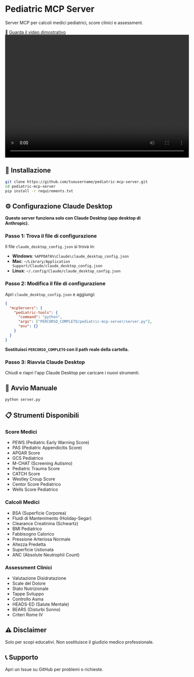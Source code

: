  # Pediatric MCP Server

Server MCP per calcoli medici pediatrici, score clinici e assessment.

🎥 [Guarda il video dimostrativo](https://raw.githubusercontent.com/GianlucaMondillo/Pediatric_MCP_Server/main/assets/2025-07-06_22-03-30.mp4)
<video width="600" height="400" controls>
  <source src="./2025-07-06_22-03-30.mp4" type="video/mp4">
</video>

## 🚀 Installazione

```bash
git clone https://github.com/tuousername/pediatric-mcp-server.git
cd pediatric-mcp-server
pip install -r requirements.txt
```

## ⚙️ Configurazione Claude Desktop

**Questo server funziona solo con Claude Desktop (app desktop di Anthropic).**

### Passo 1: Trova il file di configurazione

Il file `claude_desktop_config.json` si trova in:

- **Windows**: `%APPDATA%\Claude\claude_desktop_config.json`
- **Mac**: `~/Library/Application Support/Claude/claude_desktop_config.json`
- **Linux**: `~/.config/Claude/claude_desktop_config.json`

### Passo 2: Modifica il file di configurazione

Apri `claude_desktop_config.json` e aggiungi:

```json
{
  "mcpServers": {
    "pediatric-tools": {
      "command": "python",
      "args": ["PERCORSO_COMPLETO/pediatric-mcp-server/server.py"],
      "env": {}
    }
  }
}
```

**Sostituisci `PERCORSO_COMPLETO` con il path reale della cartella.**

### Passo 3: Riavvia Claude Desktop

Chiudi e riapri l'app Claude Desktop per caricare i nuovi strumenti.

## 🔧 Avvio Manuale

```bash
python server.py
```

## 📋 Strumenti Disponibili

### Score Medici
- PEWS (Pediatric Early Warning Score)
- PAS (Pediatric Appendicitis Score)
- APGAR Score
- GCS Pediatrico
- M-CHAT (Screening Autismo)
- Pediatric Trauma Score
- CATCH Score
- Westley Croup Score
- Centor Score Pediatrico
- Wells Score Pediatrico

### Calcoli Medici
- BSA (Superficie Corporea)
- Fluidi di Mantenimento (Holiday-Segar)
- Clearance Creatinina (Schwartz)
- BMI Pediatrico
- Fabbisogno Calorico
- Pressione Arteriosa Normale
- Altezza Predetta
- Superficie Ustionata
- ANC (Absolute Neutrophil Count)

### Assessment Clinici
- Valutazione Disidratazione
- Scale del Dolore
- Stato Nutrizionale
- Tappe Sviluppo
- Controllo Asma
- HEADS-ED (Salute Mentale)
- BEARS (Disturbi Sonno)
- Criteri Rome IV

## ⚠️ Disclaimer

Solo per scopi educativi. Non sostituisce il giudizio medico professionale.

## 📞 Supporto

Apri un Issue su GitHub per problemi o richieste.
